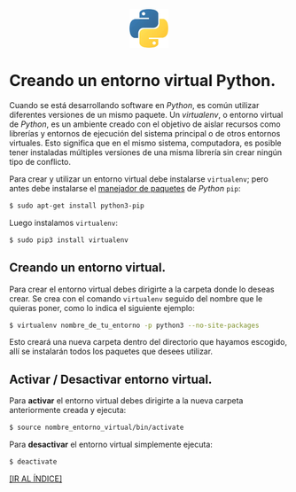 <div align = "center">
    <img src = "imagenes/logo_python.jpeg" />
</div>

# Creando un entorno virtual Python.

Cuando se está desarrollando software en *Python*, es común utilizar diferentes versiones de un mismo paquete. Un *virtualenv*, o entorno virtual de *Python*, es un ambiente creado con el objetivo de aislar recursos como librerías y entornos de ejecución del sistema principal o de otros entornos virtuales. Esto significa que en el mismo sistema, computadora, es posible tener instaladas múltiples versiones de una misma librería sin crear ningún tipo de conflicto.

Para crear y utilizar un entorno virtual debe instalarse `virtualenv`; pero antes debe instalarse el [manejador de paquetes](instalador_paquetes_pip.md) de *Python* `pip`:
```bash
$ sudo apt-get install python3-pip
```
Luego instalamos `virtualenv`:
```bash
$ sudo pip3 install virtualenv
```

## Creando un entorno virtual.

Para crear el entorno virtual debes dirigirte a la carpeta donde lo deseas crear. Se crea con el comando `virtualenv` seguido del nombre que le quieras poner, como lo indica el siguiente ejemplo:
```bash
$ virtualenv nombre_de_tu_entorno -p python3 --no-site-packages
```
Esto creará una nueva carpeta dentro del directorio que hayamos escogido, allí se instalarán todos los paquetes que desees utilizar.

## Activar / Desactivar entorno virtual.

Para **activar** el entorno virtual debes dirigirte a la nueva carpeta anteriormente creada y ejecuta:
```bash
$ source nombre_entorno_virtual/bin/activate
```
Para **desactivar** el entorno virtual simplemente ejecuta:
```bash
$ deactivate
```
<a href = "README.md#indice">[IR AL ÍNDICE]</a>